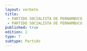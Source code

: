 ```yaml
---
layout: verbete
title:
 - PARTIDO SOCIALISTA DE PERNAMBUCO
 - PARTIDO SOCIALISTA DE PERNAMBUCO
published: true
edition: 1  
type: T
subtype: Partido
---
```


